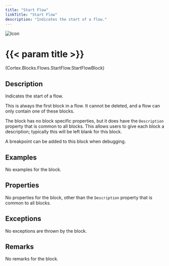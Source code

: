 ```yaml
---
title: "Start Flow"
linkTitle: "Start Flow"
description: "Indicates the start of a flow."
---
```


![Icon](/blocks/flows-start-flow-block-icon.png)

# {{< param title >}}

<p class="namespace">(Cortex.Blocks.Flows.StartFlow.StartFlowBlock)</p>

## Description

Indicates the start of a flow.

This is always the first block in a flow. It cannot be deleted, and a flow can only contain one of these blocks.

The block has no block specific properties, but it does have the `Description` property that is common to all blocks. This allows users to give each block a description; typically this will be left blank for this block.

A breakpoint can be added to this block when debugging.

## Examples

No examples for the block.

## Properties

No properties for the block, other than the `Description` property that is common to all blocks.

## Exceptions

No exceptions are thrown by the block.

## Remarks

No remarks for the block.
